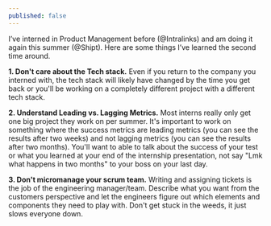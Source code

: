 ```yaml
---
published: false
---
```


I’ve interned in Product Management before (@Intralinks) and am doing it again this summer (@Shipt). Here are some things I’ve learned the second time around.

**1. Don't care about the Tech stack.** Even if you return to the company you interned with, the tech stack will likely have changed by the time you get back or you'll be working on a completely different project with a different tech stack.

**2. Understand Leading vs. Lagging Metrics.** Most interns really only get one big project they work on per summer. It's important to work on something where the success metrics are leading metrics (you can see the results after two weeks) and not lagging metrics (you can see the results after two months). You'll want to able to talk about the success of your test or what you learned at your end of the internship presentation, not say "Lmk what happens in two months" to your boss on your last day.

**3. Don't micromanage your scrum team.** Writing and assigning tickets is the job of the engineering manager/team. Describe what you want from the customers perspective and let the engineers figure out which elements and components they need to play with. Don't get stuck in the weeds, it just slows everyone down.

